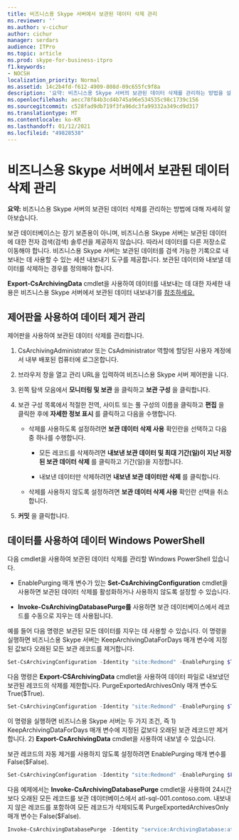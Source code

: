 ```yaml
---
title: 비즈니스용 Skype 서버에서 보관된 데이터 삭제 관리
ms.reviewer: ''
ms.author: v-cichur
author: cichur
manager: serdars
audience: ITPro
ms.topic: article
ms.prod: skype-for-business-itpro
f1.keywords:
- NOCSH
localization_priority: Normal
ms.assetid: 14c2b4fd-f612-4909-808d-09c655fc9f8a
description: '요약: 비즈니스용 Skype 서버의 보관된 데이터 삭제를 관리하는 방법을 설명하는 문서입니다.'
ms.openlocfilehash: aecc78f84b3cd4b745a96e534535c98c1739c156
ms.sourcegitcommit: c528fad9db719f3fa96dc3fa99332a349cd9d317
ms.translationtype: MT
ms.contentlocale: ko-KR
ms.lasthandoff: 01/12/2021
ms.locfileid: "49828538"
---
```

# <a name="manage-purging-of-archived-data-in-skype-for-business-server"></a>비즈니스용 Skype 서버에서 보관된 데이터 삭제 관리

**요약:** 비즈니스용 Skype 서버의 보관된 데이터 삭제를 관리하는 방법에 대해 자세히 알아보습니다.
  
보관 데이터베이스는 장기 보존용이 아니며, 비즈니스용 Skype 서버는 보관된 데이터에 대한 전자 검색(검색) 솔루션을 제공하지 않습니다. 따라서 데이터를 다른 저장소로 이동해야 합니다. 비즈니스용 Skype 서버는 보관된 데이터를 검색 가능한 기록으로 내보내는 데 사용할 수 있는 세션 내보내기 도구를 제공합니다. 보관된 데이터와 내보낼 데이터를 삭제하는 경우를 정의해야 합니다. 
  
**Export-CsArchivingData** cmdlet을 사용하여 데이터를 내보내는 데 대한 자세한 내용은 비즈니스용 Skype 서버에서 보관된 데이터 내보내기를 [참조하세요.](export-archived-data.md)
  
## <a name="manage-purging-of-data-by-using-the-control-panel"></a>제어판을 사용하여 데이터 제거 관리

제어판을 사용하여 보관된 데이터 삭제를 관리합니다.
  
1. CsArchivingAdministrator 또는 CsAdministrator 역할에 할당된 사용자 계정에서 내부 배포된 컴퓨터에 로그온합니다. 
    
2. 브라우저 창을 열고 관리 URL을 입력하여 비즈니스용 Skype 서버 제어판을 니다. 
    
3. 왼쪽 탐색 모음에서 **모니터링 및 보관** 을 클릭하고 **보관 구성** 을 클릭합니다.
    
4. 보관 구성 목록에서 적절한 전역, 사이트 또는 풀 구성의 이름을 클릭하고 **편집** 을 클릭한 후에 **자세한 정보 표시** 를 클릭하고 다음을 수행합니다.
    
   - 삭제를 사용하도록 설정하려면 **보관 데이터 삭제 사용** 확인란을 선택하고 다음 중 하나를 수행합니다.
    
     - 모든 레코드를 삭제하려면 **내보낸 보관 데이터 및 최대 기간(일)이 지난 저장된 보관 데이터 삭제** 를 클릭하고 기간(일)을 지정합니다.
    
     - 내보낸 데이터만 삭제하려면 **내보낸 보관 데이터만 삭제** 를 클릭합니다.
    
   - 삭제를 사용하지 않도록 설정하려면 **보관 데이터 삭제 사용** 확인란 선택을 취소합니다.
    
5. **커밋** 을 클릭합니다.
    
## <a name="manage-purging-of-data-by-using-windows-powershell"></a>데이터를 사용하여 데이터 Windows PowerShell

다음 cmdlet을 사용하여 보관된 데이터 삭제를 관리할 Windows PowerShell 있습니다.
  
- EnablePurging 매개 변수가 있는 **Set-CsArchivingConfiguration** cmdlet을 사용하면 보관된 데이터 삭제를 활성화하거나 사용하지 않도록 설정할 수 있습니다.
    
- **Invoke-CsArchivingDatabasePurge를** 사용하면 보관 데이터베이스에서 레코드를 수동으로 지우는 데 사용됩니다.
    
예를 들어 다음 명령은 보관된 모든 데이터를 지우는 데 사용할 수 있습니다. 이 명령을 실행하면 비즈니스용 Skype 서버는 KeepArchivingDataForDays 매개 변수에 지정된 값보다 오래된 모든 보관 레코드를 제거합니다. 
  
```PowerShell
Set-CsArchivingConfiguration -Identity "site:Redmond" -EnablePurging $True
```

다음 명령은 **Export-CSArchivingData** cmdlet을 사용하여 데이터 파일로 내보냈던 보관된 레코드의 삭제를 제한합니다. PurgeExportedArchivesOnly 매개 변수도 True($True).
  
```PowerShell
Set-CsArchivingConfiguration -Identity "site:Redmond" -EnablePurging $True -PurgeExportedArchivesOnly $True
```

이 명령을 실행하면 비즈니스용 Skype 서버는 두 가지 조건, 즉 1) KeepArchivingDataForDays 매개 변수에 지정된 값보다 오래된 보관 레코드만 제거합니다. 2) **Export-CsArchivingData** cmdlet을 사용하여 내보낼 수 있습니다.
  
보관 레코드의 자동 제거를 사용하지 않도록 설정하려면 EnablePurging 매개 변수를 False($False).
  
```PowerShell
Set-CsArchivingConfiguration -Identity "site:Redmond" -EnablePurging $False
```

다음 예제에서는 **Invoke-CsArchivingDatabasePurge** cmdlet을 사용하여 24시간보다 오래된 모든 레코드를 보관 데이터베이스에서 atl-sql-001.contoso.com. 내보내지 않은 레코드를 포함하여 모든 레코드가 삭제되도록 PurgeExportedArchivesOnly 매개 변수는 False($False).
  
```PowerShell
Invoke-CsArchivingDatabasePurge -Identity "service:ArchivingDatabase:atl-sql-001.contoso.com" -PurgeArchivingDataOlderThanHours 24 -PurgeExportedArchivesOnly $False
```

